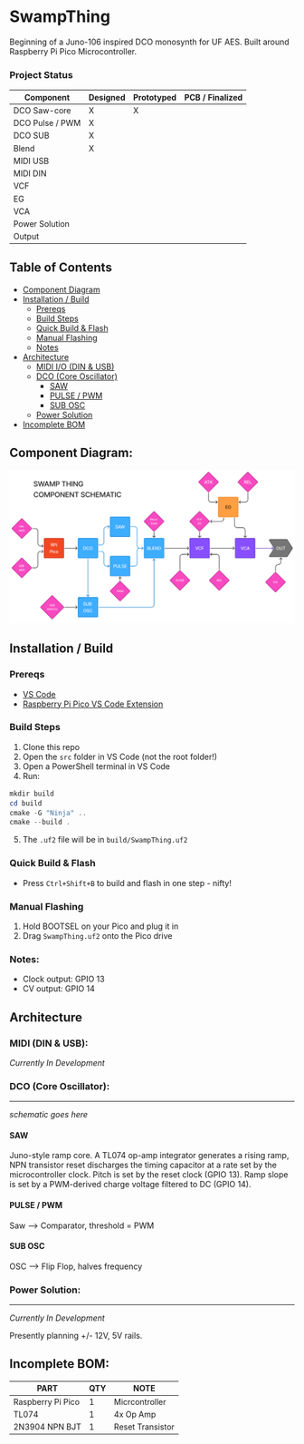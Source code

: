 # SwampThing
Beginning of a Juno-106 inspired DCO monosynth for UF AES. Built around Raspberry Pi Pico Microcontroller.

### **Project Status**
| Component         | Designed  | Prototyped  | PCB / Finalized |
| -----             | --------  | ----------- | --------------- |
| DCO Saw-core      | X         | X           |                 |
| DCO Pulse / PWM   | X         |             |                 |
| DCO SUB           | X         |             |                 |
| Blend             | X         |             |                 |
| MIDI USB          |           |             |                 |
| MIDI DIN          |           |             |                 |
| VCF               |           |             |                 |
| EG                |           |             |                 |
| VCA               |           |             |                 |
| Power Solution    |           |             |                 |
| Output            |           |             |                 |

## Table of Contents
- [Component Diagram](#component-diagram)
- [Installation / Build](#installation--build)
  - [Prereqs](#prereqs)
  - [Build Steps](#build-steps)
  - [Quick Build & Flash](#quick-build--flash)
  - [Manual Flashing](#manual-flashing)
  - [Notes](#notes)
- [Architecture](#architecture)
  - [MIDI I/O (DIN & USB)](#midi-din--usb)
  - [DCO (Core Oscillator)](#dco-core-oscillator)
    - [SAW](#saw)
    - [PULSE / PWM](#pulse--pwm)
    - [SUB OSC](#sub-osc)
  - [Power Solution](#power---12v-5v)
- [Incomplete BOM](#incomplete-bom)

## Component Diagram:
![Component Diagram](img/component_diagram.png "Component Diagram")

## Installation / Build

### Prereqs
- [VS Code](https://code.visualstudio.com/)
- [Raspberry Pi Pico VS Code Extension](https://marketplace.visualstudio.com/items?itemName=raspberry-pi.raspberry-pi-pico)

### Build Steps
1. Clone this repo
2. Open the `src` folder in VS Code (not the root folder!)
3. Open a PowerShell terminal in VS Code
4. Run:
```powershell
mkdir build
cd build
cmake -G "Ninja" ..
cmake --build .
```
5. The `.uf2` file will be in `build/SwampThing.uf2`

### Quick Build & Flash
- Press `Ctrl+Shift+B` to build and flash in one step - nifty!

### Manual Flashing
1. Hold BOOTSEL on your Pico and plug it in
2. Drag `SwampThing.uf2` onto the Pico drive

### Notes:
- Clock output: GPIO 13
- CV output: GPIO 14

## Architecture
### MIDI (DIN & USB):
*Currently In Development*

### DCO (Core Oscillator):
---

*schematic goes here*
#### SAW
Juno-style ramp core. A TL074 op-amp integrator generates a rising ramp, NPN transistor reset discharges the timing capacitor at a rate set by the microcontroller clock. Pitch is set by the reset clock (GPIO 13). Ramp slope is set by a PWM-derived charge voltage filtered to DC (GPIO 14).

#### PULSE / PWM
Saw --> Comparator, threshold = PWM

#### SUB OSC
OSC --> Flip Flop, halves frequency

### Power Solution:
---
*Currently In Development*

 Presently planning +/- 12V, 5V rails.

## Incomplete BOM:

| PART              | QTY       | NOTE              |
| -----             | --------  | -----------       |
| Raspberry Pi Pico | 1         | Micrcontroller    |
| TL074             | 1         | 4x Op Amp         |
| 2N3904 NPN BJT    | 1         | Reset Transistor  |       